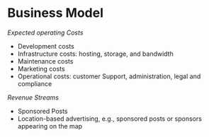 # Business Model

*Expected operating Costs*
- Development costs  
- Infrastructure costs: hosting, storage, and bandwidth  
- Maintenance costs  
- Marketing costs  
- Operational costs: customer Support, administration, legal and compliance  

*Revenue Streams*
- Sponsored Posts  
- Location-based advertising, e.g., sponsored posts or sponsors appearing on the map  
